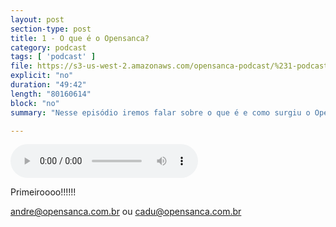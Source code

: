 ```yaml
---
layout: post
section-type: post
title: 1 - O que é o Opensanca?
category: podcast
tags: [ 'podcast' ]
file: https://s3-us-west-2.amazonaws.com/opensanca-podcast/%231-podcast-opensanca-220-260-kpbs.mp3
explicit: "no"
duration: "49:42"
length: "80160614"
block: "no"
summary: "Nesse episódio iremos falar sobre o que é e como surgiu o OpenSanca"

---
```


<audio preload="auto" controls>
  <source src="https://s3-us-west-2.amazonaws.com/opensanca-podcast/%231-podcast-opensanca-220-260-kpbs.mp3" type="audio/mpeg">
</audio>

Primeiroooo!!!!!!

andre@opensanca.com.br ou cadu@opensanca.com.br

